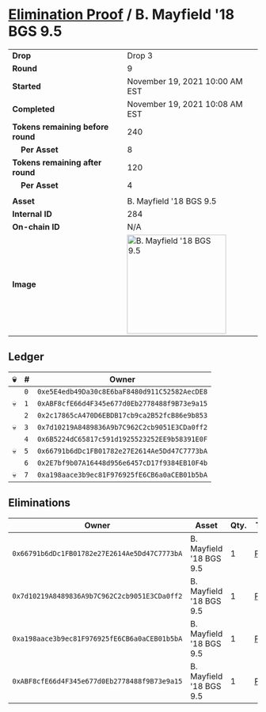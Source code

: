# [Elimination Proof](./readme.md) / B. Mayfield &#039;18 BGS 9.5

|||
|---|---|
| **Drop** | Drop 3 |
| **Round** | 9 |
| **Started** | November 19, 2021 10:00 AM EST |
| **Completed** | November 19, 2021 10:08 AM EST |
| **Tokens remaining before round** | 240 |
| **&nbsp;&nbsp;&nbsp;&nbsp;Per Asset** | 8 |
| **Tokens remaining after round** | 120 |
| **&nbsp;&nbsp;&nbsp;&nbsp;Per Asset** | 4 |
| | |
| **Asset** | B. Mayfield &#039;18 BGS 9.5 |
| **Internal ID** | 284 |
| **On-chain ID** | N/A |
| **Image** | <img src="https://tcdn.blokpax.com/94d9199b-dc47-470f-905e-31c5027d3c4d/12ac3f57b4cb8ea54450feca1c98b05f0a1eb578202b8e89104d3b9edd783059.jpg" height="200" alt="B. Mayfield &#039;18 BGS 9.5" /> |

## Ledger

| 💀 | # | Owner |
| --- | --- | --- |
|  | `0` | `0xe5E4edb49Da30c8E6baF8480d911C52582AecDE8` |
| 💀 | `1` | `0xABF8cfE66d4F345e677d0Eb2778488f9B73e9a15` |
|  | `2` | `0x2c17865cA470D6EBDB17cb9ca2B52fcB86e9b853` |
| 💀 | `3` | `0x7d10219A8489836A9b7C962C2cb9051E3CDa0ff2` |
|  | `4` | `0x6B5224dC65817c591d1925523252EE9b58391E0F` |
| 💀 | `5` | `0x66791b6dDc1FB01782e27E2614Ae5Dd47C7773bA` |
|  | `6` | `0x2E7bf9b07A16448d956e6457cD17f9384EB10F4b` |
| 💀 | `7` | `0xa198aace3b9ec81F976925fE6CB6a0aCEB01b5bA` |


## Eliminations

| Owner | Asset | Qty. | Transaction |
| --- | --- | --- | --- |
| `0x66791b6dDc1FB01782e27E2614Ae5Dd47C7773bA` | B. Mayfield '18 BGS 9.5 | 1 | [Polygonscan](https://polygonscan.com/tx/0xa5dc20ce1b8a5e19ce8fc1361926fa75e10099081bac4b0fe2c2161864c82313) |
| `0x7d10219A8489836A9b7C962C2cb9051E3CDa0ff2` | B. Mayfield '18 BGS 9.5 | 1 | [Polygonscan](https://polygonscan.com/tx/0xaaccddaea33a0a3b698d0db57bf38f4016e8392bf5f9f9cfbdd2041e2326e009) |
| `0xa198aace3b9ec81F976925fE6CB6a0aCEB01b5bA` | B. Mayfield '18 BGS 9.5 | 1 | [Polygonscan](https://polygonscan.com/tx/0xae0cfb8ee501b5926ed1bb093b14afb7128c73a926db72b6007f592dbce2a55f) |
| `0xABF8cfE66d4F345e677d0Eb2778488f9B73e9a15` | B. Mayfield '18 BGS 9.5 | 1 | [Polygonscan](https://polygonscan.com/tx/0x8c1daab76755be4b7dc205dddf61a8268eb25e20ecef166e6c68f14862e8c8db) |
